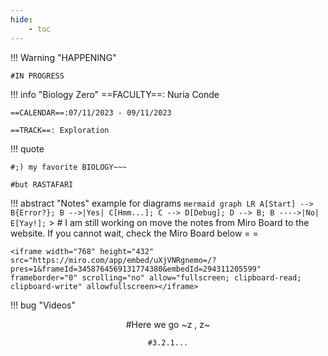 ```yaml
---
hide:
    - toc
---
```


!!! Warning "HAPPENING"  
    
    #IN PROGRESS
    
!!! info "Biology Zero"
    ==FACULTY==: Nuria Conde

    ==CALENDAR==:07/11/2023 - 09/11/2023

    ==TRACK==: Exploration

!!! quote
    
    #;) my favorite BIOLOGY~~~

    #but RASTAFARI

!!! abstract "Notes"
    example for diagrams
    ``` mermaid
    graph LR
    A[Start] --> B{Error?};
    B -->|Yes| C[Hmm...];
    C --> D[Debug];
    D --> B;
    B ---->|No| E[Yay!];
    ```
     > # I am still working on move the notes from Miro Board to the website. If you cannot wait, check the Miro Board below = = 


    <iframe width="768" height="432" src="https://miro.com/app/embed/uXjVNRgnemo=/?pres=1&frameId=3458764569131774380&embedId=294311205599" frameborder="0" scrolling="no" allow="fullscreen; clipboard-read; clipboard-write" allowfullscreen></iframe>

!!! bug "Videos"
     <center>#Here we go ~z , z~
    
    #3.2.1...

